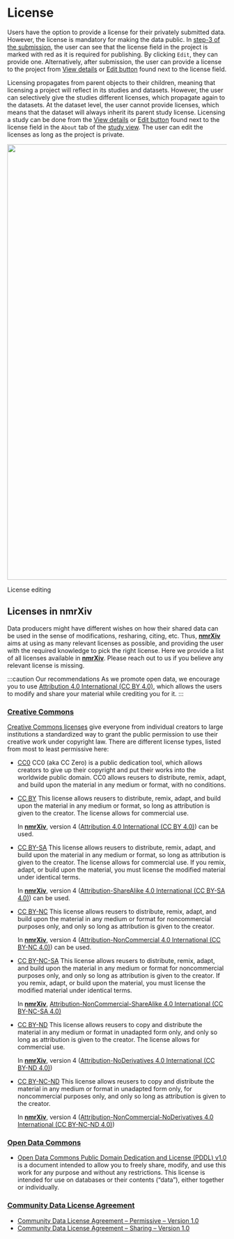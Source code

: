 # License

Users have the option to provide a license for their privately submitted data. However, the license is mandatory for making the data public. In [step-3 of the submission](/submission-guides/submission/upload#complete---step-3), the user can see that the license field in the project is marked with red as it is required for publishing. By clicking `Edit`, they can provide one. Alternatively, after submission, the user can provide a license to the project from [View details](/submission-guides/data-model/project#view-details) or [Edit button](/submission-guides/data-model/project#edit-button) found next to the license field.

Licensing propagates from parent objects to their children, meaning that licensing a project will reflect in its studies and datasets. However, the user can selectively give the studies different licenses, which propagate again to the datasets. At the dataset level, the user cannot provide licenses, which means that the dataset will always inherit its parent study license. Licensing a study can be done from the [View details](/submission-guides/data-model/study#view-details) or [Edit button](/submission-guides/data-model/study#edit-button) found next to the license field in the `About` tab of the [study view](/submission-guides/data-model/study#study-view). The user can edit the licenses as long as the project is private.

<p align="center">
<img src="/img/license-edit.png" width="1000"/>
<figcaption>License editing</figcaption>
</p>

## Licenses in nmrXiv

Data producers might have different wishes on how their shared data can be used in the sense of modifications, resharing, citing, etc. Thus, **[nmrXiv](https://nmrxiv.org/)** aims at using as many relevant licenses as possible, and providing the user with the required knowledge to pick the right license. Here we provide a list of all licenses available in **[nmrXiv](https://nmrxiv.org/)**. Please reach out to us if you believe any relevant license is missing.

:::caution Our recommendations
As we promote open data, we encourage you to use [Attribution 4.0 International (CC BY 4.0)](https://creativecommons.org/licenses/by/4.0/), which allows the users to modify and share your material while crediting you for it.
:::

### [Creative Commons](https://creativecommons.org/about/cclicenses/)

[Creative Commons licenses](https://creativecommons.org/about/cclicenses/) give everyone from individual creators to large institutions a standardized way to grant the public permission to use their creative work under copyright law. There are different license types, listed from most to least permissive here:

- [CC0](https://creativecommons.org/publicdomain/zero/1.0/)
  CC0 (aka CC Zero) is a public dedication tool, which allows creators to give up their copyright and put their works into the worldwide public domain. CC0 allows reusers to distribute, remix, adapt, and build upon the material in any medium or format, with no conditions.

- [CC BY](https://creativecommons.org/licenses/by/4.0/)
  This license allows reusers to distribute, remix, adapt, and build upon the material in any medium or format, so long as attribution is given to the creator. The license allows for commercial use.

  In **[nmrXiv](https://nmrxiv.org/)**, version 4 ([Attribution 4.0 International (CC BY 4.0)](https://creativecommons.org/licenses/by/4.0/)) can be used.

- [CC BY-SA](https://creativecommons.org/licenses/by-sa/4.0/)
  This license allows reusers to distribute, remix, adapt, and build upon the material in any medium or format, so long as attribution is given to the creator. The license allows for commercial use. If you remix, adapt, or build upon the material, you must license the modified material under identical terms.

  In **[nmrXiv](https://nmrxiv.org/)**, version 4 ([Attribution-ShareAlike 4.0 International (CC BY-SA 4.0)](https://creativecommons.org/licenses/by-sa/4.0/)) can be used.

- [CC BY-NC](https://creativecommons.org/licenses/by-nc/4.0/)
  This license allows reusers to distribute, remix, adapt, and build upon the material in any medium or format for noncommercial purposes only, and only so long as attribution is given to the creator.

  In **[nmrXiv](https://nmrxiv.org/)**, version 4 ([Attribution-NonCommercial 4.0 International (CC BY-NC 4.0)](https://creativecommons.org/licenses/by-nc/4.0/)) can be used.

- [CC BY-NC-SA](https://creativecommons.org/licenses/by-nc-sa/4.0/)
  This license allows reusers to distribute, remix, adapt, and build upon the material in any medium or format for noncommercial purposes only, and only so long as attribution is given to the creator. If you remix, adapt, or build upon the material, you must license the modified material under identical terms.

  In **[nmrXiv](https://nmrxiv.org/)**, [Attribution-NonCommercial-ShareAlike 4.0 International (CC BY-NC-SA 4.0)](https://creativecommons.org/licenses/by-nc-sa/4.0/)

- [CC BY-ND](https://creativecommons.org/licenses/by-nd/4.0/)
  This license allows reusers to copy and distribute the material in any medium or format in unadapted form only, and only so long as attribution is given to the creator. The license allows for commercial use.

  In **[nmrXiv](https://nmrxiv.org/)**, version 4 ([Attribution-NoDerivatives 4.0 International (CC BY-ND 4.0)](https://creativecommons.org/licenses/by-nd/4.0/))

- [CC BY-NC-ND](https://creativecommons.org/licenses/by-nc-nd/4.0/)
  This license allows reusers to copy and distribute the material in any medium or format in unadapted form only, for noncommercial purposes only, and only so long as attribution is given to the creator.

  In **[nmrXiv](https://nmrxiv.org/)**, version 4 ([Attribution-NonCommercial-NoDerivatives 4.0 International (CC BY-NC-ND 4.0)](https://creativecommons.org/licenses/by-nc-nd/4.0/))

### [Open Data Commons](https://opendatacommons.org/)

- [Open Data Commons Public Domain Dedication and License (PDDL) v1.0](https://opendatacommons.org/licenses/pddl/1-0/)  is a document intended to allow you to freely share, modify, and use this work for any purpose and without any restrictions. This license is intended for use on databases or their contents (“data”), either together or individually.

### [Community Data License Agreement](https://cdla.dev/)

- [Community Data License Agreement – Permissive – Version 1.0](https://cdla.dev/permissive-1-0/)
- [Community Data License Agreement – Sharing – Version 1.0](https://cdla.dev/sharing-1-0/)
